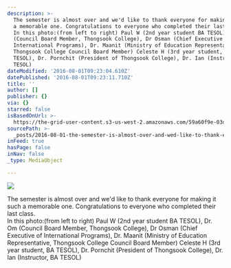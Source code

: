 ```yaml
---
description: >-
  The semester is almost over and we'd like to thank everyone for making it such
  a memorable one. Congratulations to everyone who completed their last class. 
  In this photo:(from left to right) Paul W (2nd year student BA TESOL), Dr. Om
  (Council Board Member, Thongsook College), Dr Osman (Chief Executive of
  International Programs), Dr. Maanit (Ministry of Education Representative,
  Thongsook College Council Board Member) Celeste H (3rd year student, BA
  TESOL), Dr. Pornchit (President of Thongsook College), Dr. Ian (Instructor, BA
  TESOL) 
dateModified: '2016-08-01T09:23:04.610Z'
datePublished: '2016-08-01T09:23:11.710Z'
title: ''
author: []
publisher: {}
via: {}
starred: false
isBasedOnUrl: >-
  https://the-grid-user-content.s3-us-west-2.amazonaws.com/59a60f9e-03d4-4e18-8c2b-529732b6c939.jpg
sourcePath: >-
  _posts/2016-08-01-the-semester-is-almost-over-and-wed-like-to-thank-everyone.md
inFeed: true
hasPage: false
inNav: false
_type: MediaObject

---
```

![](https://the-grid-user-content.s3-us-west-2.amazonaws.com/59a60f9e-03d4-4e18-8c2b-529732b6c939.jpg)

The semester is almost over and we'd like to thank everyone for making it such a memorable one. Congratulations to everyone who completed their last class.  
In this photo:(from left to right) Paul W (2nd year student BA TESOL), Dr. Om (Council Board Member, Thongsook College), Dr Osman (Chief Executive of International Programs), Dr. Maanit (Ministry of Education Representative, Thongsook College Council Board Member) Celeste H (3rd year student, BA TESOL), Dr. Pornchit (President of Thongsook College), Dr. Ian (Instructor, BA TESOL)